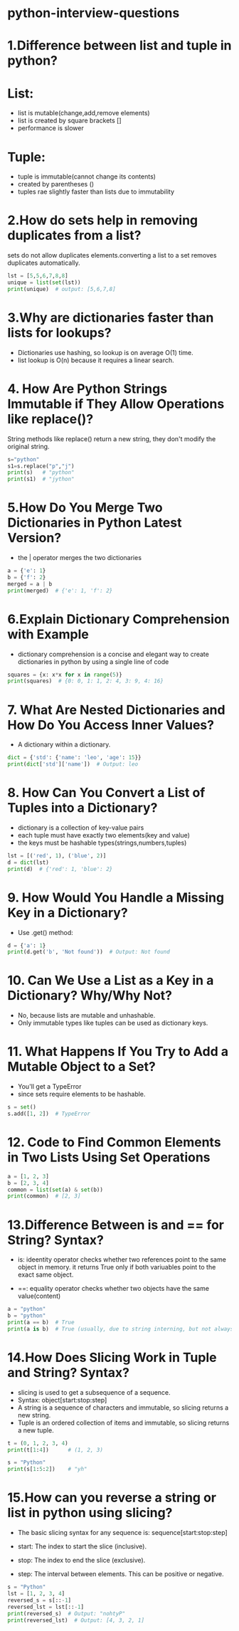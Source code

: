 # python-interview-questions 
# 1.Difference between list and tuple in python?
# List:
- list is mutable(change,add,remove elements)
- list is created by square brackets []
- performance is slower
# Tuple:
- tuple is immutable(cannot change its contents)
- created by parentheses ()
- tuples rae slightly faster than lists due to immutability

# 2.How do sets help in removing duplicates from a list?

sets do not allow duplicates elements.converting a list to a set removes duplicates automatically.
```python
lst = [5,5,6,7,8,8]
unique = list(set(lst))
print(unique)  # output: [5,6,7,8]
```
# 3.Why are dictionaries faster than lists for lookups?
- Dictionaries use hashing, so lookup is on average O(1) time.
- list lookup is O(n) because it requires a linear search.
  
# 4. How Are Python Strings Immutable if They Allow Operations like replace()?
String methods like replace() return a new string, they don't modify the original string.
```python
s="python"
s1=s.replace("p","j")
print(s)   # "python"
print(s1)  # "jython"
```
# 5.How Do You Merge Two Dictionaries in Python Latest Version?
- the | operator merges the two dictionaries
```python
a = {'e': 1}
b = {'f': 2}
merged = a | b
print(merged)  # {'e': 1, 'f': 2}
```
# 6.Explain Dictionary Comprehension with Example
- dictionary comprehension is a concise and elegant way to create dictionaries in python by using a single line of code
```python
squares = {x: x*x for x in range(5)}
print(squares)  # {0: 0, 1: 1, 2: 4, 3: 9, 4: 16}
```
# 7. What Are Nested Dictionaries and How Do You Access Inner Values?
- A dictionary within a dictionary.
```python
dict = {'std': {'name': 'leo', 'age': 15}}
print(dict['std']['name'])  # Output: leo
```
# 8. How Can You Convert a List of Tuples into a Dictionary?
- dictionary is a collection of key-value pairs
- each tuple must have exactly two elements(key and value)
- the keys must be hashable types(strings,numbers,tuples)

```python
lst = [('red', 1), ('blue', 2)]
d = dict(lst)
print(d)  # {'red': 1, 'blue': 2}
```
# 9. How Would You Handle a Missing Key in a Dictionary?
- Use .get() method:
```python
d = {'a': 1}
print(d.get('b', 'Not found'))  # Output: Not found
```
# 10. Can We Use a List as a Key in a Dictionary? Why/Why Not?
- No, because lists are mutable and unhashable.
-  Only immutable types like tuples can be used as dictionary keys.
  
# 11. What Happens If You Try to Add a Mutable Object to a Set?
- You'll get a TypeError
- since sets require elements to be hashable.
  
```python
s = set()
s.add([1, 2])  # TypeError
```
# 12. Code to Find Common Elements in Two Lists Using Set Operations
```python
a = [1, 2, 3]
b = [2, 3, 4]
common = list(set(a) & set(b))
print(common)  # [2, 3]
```
# 13.Difference Between is and == for String? Syntax?
- is: ideentity operator
 checks whether two references point to the same object in memory.
 it returns True only if both variuables point to the exact same object.

- ==: equality operator
  checks whether two objects have the same value(content) 
```python
a = "python"
b = "python"
print(a == b)  # True
print(a is b)  # True (usually, due to string interning, but not always)
```
# 14.How Does Slicing Work in Tuple and String? Syntax?
- slicing is used to get a subsequence of a sequence.
- Syntax: object[start:stop:step]
- A string is a sequence of characters and immutable, so slicing returns a new string.
- Tuple is an ordered collection of items and immutable, so slicing returns a new tuple.

```python
t = (0, 1, 2, 3, 4)
print(t[1:4])      # (1, 2, 3)

s = "Python"
print(s[1:5:2])    # "yh"
```
# 15.How can you reverse a string or list in python using slicing?
- The basic slicing syntax for any sequence is: sequence[start:stop:step]

- start: The index to start the slice (inclusive).

- stop: The index to end the slice (exclusive).

- step: The interval between elements. This can be positive or negative.


```python
s = "Python"
lst = [1, 2, 3, 4]
reversed_s = s[::-1]
reversed_lst = lst[::-1]
print(reversed_s)  # Output: "nohtyP"
print(reversed_lst)  # Output: [4, 3, 2, 1]
```



























